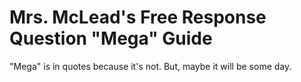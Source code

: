 # Mrs. McLead's Free Response Question "Mega" Guide

"Mega" is in quotes because it's not. But, maybe it will be some day.







